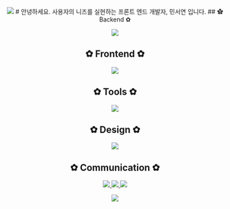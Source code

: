 <div align="center">

<img src="https://capsule-render.vercel.app/api?type=waving&color=FFB6C1&height=180&section=header&text=Welcome%20to%20Seoyeon's%20GitHub!&fontSize=35&fontColor=fff&animation=twinkling&fontAlignY=35" />
# 안녕하세요. 사용자의 니즈를 실현하는 프론트 엔드 개발자, 민서연 입니다.
## ✿ Backend ✿
<p>
  <img src="https://skillicons.dev/icons?i=java,c" />
</p>

## ✿ Frontend ✿
<p>
  <img src="https://skillicons.dev/icons?i=html,css,js,react" />
</p>

## ✿ Tools ✿
<p>
  <img src="https://skillicons.dev/icons?i=vscode,idea,visualstudio,notion" />
</p>

## ✿ Design ✿
<p>
  <img src="https://skillicons.dev/icons?i=figma,ps,ai" />
</p>

## ✿ Communication ✿
<p>
  <a href="https://discord.com" target="_blank">
    <img src="https://skillicons.dev/icons?i=discord" />
  </a>
  <a href="mailto:s2522@e-mirim.hs.kr">
    <img src="https://skillicons.dev/icons?i=gmail" />
  </a>
  <a href="https://instagram.com/y.zan.ox" target="_blank">
    <img src="https://skillicons.dev/icons?i=instagram" />
  </a>
</p>

<img src="https://capsule-render.vercel.app/api?type=waving&color=FFB6C1&height=120&section=footer"/>

</div>
